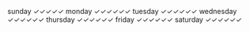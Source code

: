 sunday        ✓✓✓✓✓
monday        ✓✓✓✓✓✓
tuesday       ✓✓✓✓✓✓
wednesday     ✓✓✓✓✓✓
thursday      ✓✓✓✓✓✓
friday        ✓✓✓✓✓✓
saturday      ✓✓✓✓✓✓
